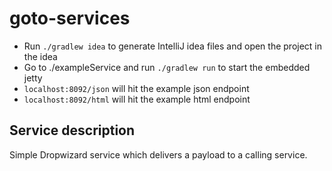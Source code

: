 # goto-services

* Run `./gradlew idea` to generate IntelliJ idea files and open the project in the idea
* Go to ./exampleService and run `./gradlew run` to start the embedded jetty
* `localhost:8092/json` will hit the example json endpoint
* `localhost:8092/html` will hit the example html endpoint

## Service description

Simple Dropwizard service which delivers a payload to a calling service.
